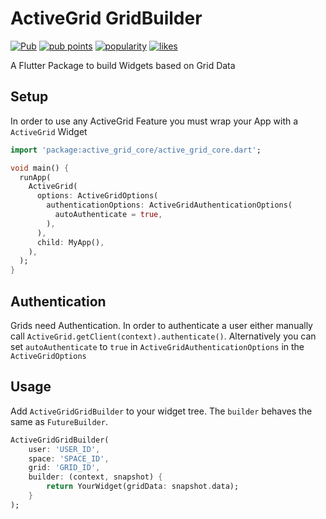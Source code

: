 # ActiveGrid GridBuilder

[![Pub](https://img.shields.io/pub/v/active_grid_grid_builder.svg)](https://pub.dartlang.org/packages/active_grid_grid_builder)  [![pub points](https://badges.bar/active_grid_grid_builder/pub%20points)](https://pub.dev/packages/active_grid_grid_builder/score)  [![popularity](https://badges.bar/active_grid_grid_builder/popularity)](https://pub.dev/packages/active_grid_grid_builder/score)  [![likes](https://badges.bar/active_grid_grid_builder/likes)](https://pub.dev/packages/active_grid_grid_builder/score)

A Flutter Package to build Widgets based on Grid Data

## Setup

In order to use any ActiveGrid Feature you must wrap your App with a `ActiveGrid` Widget

```dart
import 'package:active_grid_core/active_grid_core.dart';

void main() {
  runApp(
    ActiveGrid(
      options: ActiveGridOptions(
        authenticationOptions: ActiveGridAuthenticationOptions(
          autoAuthenticate = true,
        ),
      ),
      child: MyApp(),
    ),
  );
}
```

## Authentication

Grids need Authentication. In order to authenticate a user either manually call `ActiveGrid.getClient(context).authenticate()`.
Alternatively you can set `autoAuthenticate` to `true` in `ActiveGridAuthenticationOptions` in the `ActiveGridOptions`

## Usage

Add `ActiveGridGridBuilder` to your widget tree. The `builder` behaves the same as `FutureBuilder`.

```dart
ActiveGridGridBuilder(
    user: 'USER_ID',
    space: 'SPACE_ID',
    grid: 'GRID_ID',
    builder: (context, snapshot) {
        return YourWidget(gridData: snapshot.data);
    }
);
```

